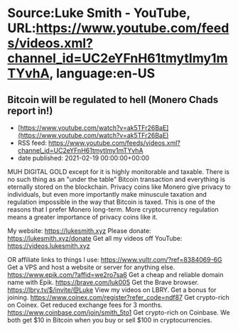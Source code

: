 # Source:Luke Smith - YouTube, URL:https://www.youtube.com/feeds/videos.xml?channel_id=UC2eYFnH61tmytImy1mTYvhA, language:en-US

## Bitcoin will be regulated to hell (Monero Chads report in!)
 - [https://www.youtube.com/watch?v=ak5TFr26BaE](https://www.youtube.com/watch?v=ak5TFr26BaE)
 - RSS feed: https://www.youtube.com/feeds/videos.xml?channel_id=UC2eYFnH61tmytImy1mTYvhA
 - date published: 2021-02-19 00:00:00+00:00

MUH DIGITAL GOLD except for it is highly monitorable and taxable. There is no such thing as an "under the table" Bitcoin transaction and everything is eternally stored on the blockchain. Privacy coins like Monero give privacy to individuals, but even more importantly make minuscule taxation and regulation impossible in the way that Bitcoin is taxed. This is one of the reasons that I prefer Monero long-term. More cryptocurrency regulation means a greater importance of privacy coins like it.

My website: https://lukesmith.xyz
Please donate: https://lukesmith.xyz/donate
Get all my videos off YouTube: https://videos.lukesmith.xyz

OR affiliate links to things l use:
https://www.vultr.com/?ref=8384069-6G Get a VPS and host a website or server for anything else.
https://www.epik.com/?affid=we2ro7sa6 Get a cheap and reliable domain name with Epik.
https://brave.com/luk005 Get the Brave browser.
https://lbry.tv/$/invite/@Luke View my videos on LBRY. Get a bonus for joining.
https://www.coinex.com/register?refer_code=ndf87 Get crypto-rich on Coinex. Get reduced exchange fees for 3 months.
https://www.coinbase.com/join/smith_5to1 Get crypto-rich on Coinbase. We both get $10 in Bitcoin when you buy or sell $100 in cryptocurrencies.

